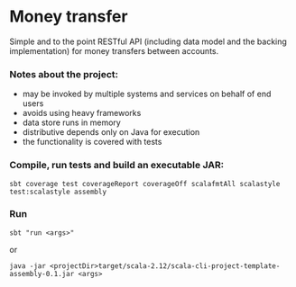 # Money transfer

Simple and to the point RESTful API (including data model and the backing
implementation) for money transfers between accounts.

### Notes about the project:
* may be invoked by multiple systems and services on behalf of end users
* avoids using heavy frameworks
* data store runs in memory
* distributive depends only on Java for execution
* the functionality is covered with tests

### Compile, run tests and build an executable JAR:
```
sbt coverage test coverageReport coverageOff scalafmtAll scalastyle test:scalastyle assembly
```

### Run
```
sbt "run <args>"
```
or
```
java -jar <projectDir>target/scala-2.12/scala-cli-project-template-assembly-0.1.jar <args>
```
